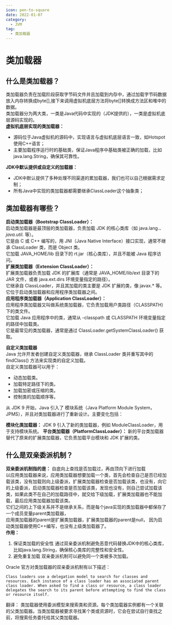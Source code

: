 ```yaml
---
icon: pen-to-square
date: 2022-01-07
category:
  - JVM
tag:
  - 类加载器
---
```


# 类加载器

## 什么是类加载器？
类加载器负责在加载阶段获取字节码文件并且加载到内存中，通过加载字节码数据放入内存转换成byte[],接下来调用虚拟机底层方法将byte[]转换成方法区和堆中的数据。  
类加载器分为两大类，一类是Java代码中实现的（JDK提供的），一类是虚拟机底层源码实现的。  
**虚拟机底层实现的类加载器：**  
+ 源码位于Java虚拟机的源码中，实现语言与虚拟机底层语言一致，如Hotspot使用C++语言；
+ 主要加载程序运行时的基础类，保证Java程序中基础类被正确的加载，比如java.lang.String，确保其可靠性。 
 
**JDK中默认提供或自定义的加载器：**  
+ JDK中默认提供了多种处理不同渠道的累加载器，我们也可以自己根据需求定制；
+ 所有Java中实现的类加载器都需要继承ClassLoader这个抽象类；


## 类加载器有哪些？
   
**启动类加载器（Bootstrap ClassLoader）：**   
启动类加载器是最顶层的类加载器，负责加载 JDK 的核心类库（如 java.lang.*、java.util.* 等）。  
它是由 C 或 C++ 编写的，用 JNI（Java Native Interface）接口实现，通常不继承 ClassLoader 类，而是 Object 类。  
它加载 JAVA_HOME/lib 目录下的 rt.jar（核心类库），并且不能被 Java 程序访问。  
**扩展类加载器（Extension ClassLoader）：**   
扩展类加载器负责加载 JDK 的扩展库（通常是 JAVA_HOME/lib/ext 目录下的 JAR 文件，或者 java.ext.dirs 环境变量指定的路径）。   
它继承自 ClassLoader，并且其加载的类主要是 JDK 扩展的类，像 javax.* 等。  
它位于启动类加载器和应用程序类加载器之间。  
**应用程序类加载器（Application ClassLoader）：**   
应用程序类加载器又叫做系统类加载器，它负责加载用户类路径（CLASSPATH）下的类文件。  
它加载 Java 应用程序中的类，通常从 -classpath 或 CLASSPATH 环境变量指定的路径中加载类。  
它是最常见的类加载器，通常是通过 ClassLoader.getSystemClassLoader() 获取。  

**自定义类加载器**  
Java 允许开发者创建自定义类加载器，继承 ClassLoader 类并重写其中的 findClass() 方法来实现类的自定义加载。   
自定义类加载器可以用于：    
+ 动态加载类。
+ 加载特定路径下的类。
+ 加载加密或压缩的类。
+ 控制类的加载顺序等。

从 JDK 9 开始，Java 引入了 模块系统（Java Platform Module System，JPMS），并且对类加载器进行了重新设计。主要变化包括：  

**模块化类加载器：** JDK 9 引入了新的类加载器，例如 ModuleClassLoader，用于支持模块系统。
**平台类加载器（PlatformClassLoader）：** 新的平台类加载器替代了原来的扩展类加载器，它负责加载平台模块和 JDK 扩展的类。  

## 什么是双亲委派机制？

**双亲委派机制指的是：** 自底向上查找是否加载过，再由顶向下进行加载  
以应用类加载器来说，应用类加载器想要加载一个类，首先会检查自己是否已经加载该类，没有加载则向上级委派，扩展类加载器检查是否加载该类，也没有，向它的上级委派，启动类加载器检查是否加载该类，发现也没有，则自己尝试加载该类，如果此类不在自己的加载路径中，就交给下级加载，扩展类加载器也不能加载，最后应用类加载器加载该类。  
它们之间的上下级关系并不是继承关系，而是每个java实现的类加载器中都保存了一个成员变量parent类加载器，   
应用类加载器的parent是扩展类加载器，扩展类加载器的parent是null， 因为启动类加载器使用C++编写，也没有上级类加载器了。  
**作用：**
1. 保证类加载的安全性
通过双亲委派机制避免恶意代码替换JDK中的核心类库，比如java.lang.String，确保核心类库的完整性和安全性。
1. 避免重复加载
双亲委派机制可以避免同一个类被多次加载。

Oracle 官方对类加载器的双亲委派机制有以下描述：
```
Class loaders use a delegation model to search for classes and resources. Each instance of a class loader has an associated parent class loader. When asked to find a class or resource, a class loader delegates the search to its parent before attempting to find the class or resource itself.
```
翻译：
类加载器使用委派模型来搜索类和资源。每个类加载器实例都有一个关联的父类加载器。当类加载器被要求寻找某个类或资源时，它会在尝试自行查找之前，将搜索任务委托给其父类加载器。





